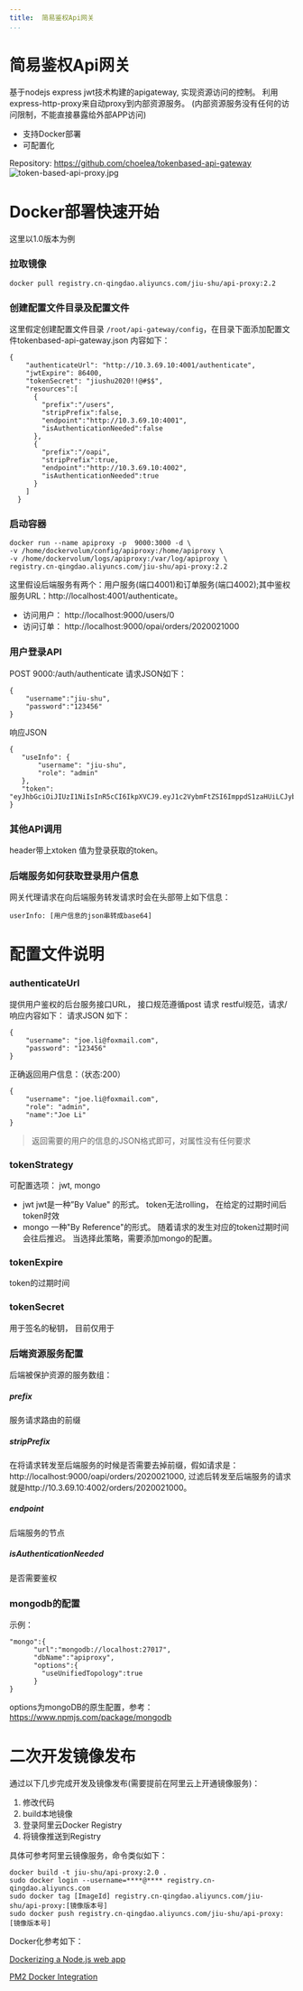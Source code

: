 ```yaml
---
title:  简易鉴权Api网关
...
```


# 简易鉴权Api网关
基于nodejs  express jwt技术构建的apigateway, 实现资源访问的控制。 利用express-http-proxy来自动proxy到内部资源服务。 (内部资源服务没有任何的访问限制，不能直接暴露给外部APP访问)

- 支持Docker部署
- 可配置化

Repository: https://github.com/choelea/tokenbased-api-gateway
![token-based-api-proxy.jpg](http://tech.icoding.tech/Nodejs-Technologies/token-based-api-proxy.jpg)


# Docker部署快速开始
这里以1.0版本为例
### 拉取镜像
```
docker pull registry.cn-qingdao.aliyuncs.com/jiu-shu/api-proxy:2.2
```
### 创建配置文件目录及配置文件
这里假定创建配置文件目录 `/root/api-gateway/config`，在目录下面添加配置文件tokenbased-api-gateway.json 内容如下：
```
{
    "authenticateUrl": "http://10.3.69.10:4001/authenticate",
    "jwtExpire": 86400, 
    "tokenSecret": "jiushu2020!!@#$$", 
    "resources":[
      {
        "prefix":"/users",
        "stripPrefix":false,
        "endpoint":"http://10.3.69.10:4001",
        "isAuthenticationNeeded":false
      },
      {
        "prefix":"/oapi",
        "stripPrefix":true,
        "endpoint":"http://10.3.69.10:4002",
        "isAuthenticationNeeded":true
      }
    ]
  }
```
### 启动容器
```
docker run --name apiproxy -p  9000:3000 -d \
-v /home/dockervolum/config/apiproxy:/home/apiproxy \
-v /home/dockervolum/logs/apiproxy:/var/log/apiproxy \
registry.cn-qingdao.aliyuncs.com/jiu-shu/api-proxy:2.2
```
这里假设后端服务有两个：用户服务(端口4001)和订单服务(端口4002);其中鉴权服务URL：http://localhost:4001/authenticate。  
 - 访问用户： http://localhost:9000/users/0 
 - 访问订单： http://localhost:9000/opai/orders/2020021000

### 用户登录API
POST 9000:/auth/authenticate 请求JSON如下：
```
{
	"username":"jiu-shu",
	"password":"123456"
}
```
响应JSON
 ```
 {
    "useInfo": {
        "username": "jiu-shu",
        "role": "admin"
    },
    "token": "eyJhbGciOiJIUzI1NiIsInR5cCI6IkpXVCJ9.eyJ1c2VybmFtZSI6ImppdS1zaHUiLCJyb2xlIjoiYWRtaW4iLCJpYXQiOjE1ODE2NTE3NzQsImV4cCI6MTU4MTczODE3NH0.weNpFy9M7BbuzKmQBW0Z4QyFi1itFz26GgURJhPNtI4"
}
 ```
### 其他API调用
header带上xtoken 值为登录获取的token。
### 后端服务如何获取登录用户信息
网关代理请求在向后端服务转发请求时会在头部带上如下信息：
```
userInfo: [用户信息的json串转成base64]
```
# 配置文件说明
### authenticateUrl
提供用户鉴权的后台服务接口URL， 接口规范遵循post 请求 restful规范，请求/响应内容如下：
请求JSON 如下：
```
{
    "username": "joe.li@foxmail.com",
    "password": "123456"
}
 ```
正确返回用户信息：（状态:200）

```
{
    "username": "joe.li@foxmail.com",
    "role": "admin",
	"name":"Joe Li"
}
```
> 返回需要的用户的信息的JSON格式即可，对属性没有任何要求

### tokenStrategy
可配置选项： jwt, mongo
- jwt jwt是一种”By Value" 的形式。 token无法rolling， 在给定的过期时间后token时效
- mongo 一种"By Reference"的形式。 随着请求的发生对应的token过期时间会往后推迟。 当选择此策略，需要添加mongo的配置。

### tokenExpire
token的过期时间

### tokenSecret
用于签名的秘钥， 目前仅用于

### 后端资源服务配置
后端被保护资源的服务数组：
##### prefix
服务请求路由的前缀
##### stripPrefix
在将请求转发至后端服务的时候是否需要去掉前缀，假如请求是：http://localhost:9000/oapi/orders/2020021000, 过滤后转发至后端服务的请求就是http://10.3.69.10:4002/orders/2020021000。 
##### endpoint
后端服务的节点
##### isAuthenticationNeeded
是否需要鉴权

### mongodb的配置
示例：
```
"mongo":{
      "url":"mongodb://localhost:27017",
      "dbName":"apiproxy",
      "options":{
        "useUnifiedTopology":true
      }
}
```
options为mongoDB的原生配置，参考：https://www.npmjs.com/package/mongodb
# 二次开发镜像发布
通过以下几步完成开发及镜像发布(需要提前在阿里云上开通镜像服务)：
1. 修改代码
2. build本地镜像
3. 登录阿里云Docker Registry
4. 将镜像推送到Registry

具体可参考阿里云镜像服务，命令类似如下：

```
docker build -t jiu-shu/api-proxy:2.0 . 
sudo docker login --username=****@**** registry.cn-qingdao.aliyuncs.com
sudo docker tag [ImageId] registry.cn-qingdao.aliyuncs.com/jiu-shu/api-proxy:[镜像版本号]
sudo docker push registry.cn-qingdao.aliyuncs.com/jiu-shu/api-proxy:[镜像版本号]
```


Docker化参考如下： 

[Dockerizing a Node.js web app](https://nodejs.org/en/docs/guides/nodejs-docker-webapp/)

[PM2 Docker Integration](https://pm2.keymetrics.io/docs/usage/docker-pm2-nodejs/)